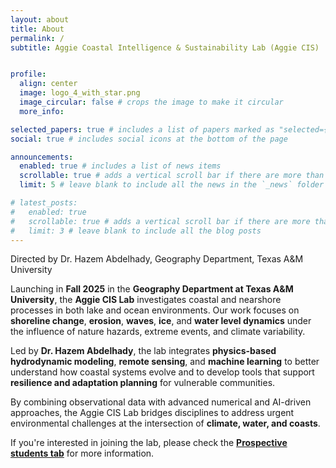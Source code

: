 ```yaml
---
layout: about
title: About
permalink: /
subtitle: Aggie Coastal Intelligence & Sustainability Lab (Aggie CIS)


profile:
  align: center
  image: logo_4_with_star.png
  image_circular: false # crops the image to make it circular
  more_info:

selected_papers: true # includes a list of papers marked as "selected={true}"
social: true # includes social icons at the bottom of the page

announcements:
  enabled: true # includes a list of news items
  scrollable: true # adds a vertical scroll bar if there are more than 3 news items
  limit: 5 # leave blank to include all the news in the `_news` folder

# latest_posts:
#   enabled: true
#   scrollable: true # adds a vertical scroll bar if there are more than 3 new posts items
#   limit: 3 # leave blank to include all the blog posts
---
```


Directed by Dr. Hazem Abdelhady, Geography Department, Texas A&M University



Launching in **Fall 2025** in the **Geography Department at Texas A&M University**, the **Aggie CIS Lab** investigates coastal and nearshore processes in both lake and ocean environments. Our work focuses on **shoreline change**, **erosion**, **waves**, **ice**, and **water level dynamics** under the influence of nature hazards, extreme events, and climate variability.

Led by **Dr. Hazem Abdelhady**, the lab integrates **physics-based hydrodynamic modeling**, **remote sensing**, and **machine learning** to better understand how coastal systems evolve and to develop tools that support **resilience and adaptation planning** for vulnerable communities.

By combining observational data with advanced numerical and AI-driven approaches, the Aggie CIS Lab bridges disciplines to address urgent environmental challenges at the intersection of **climate, water, and coasts**.

If you're interested in joining the lab, please check the **[Prospective students tab](/prospective_students/)** for more information.


